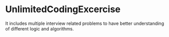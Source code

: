 # UnlimitedCodingExcercise

It includes multiple interview related problems to have better understanding of different logic and algorithms.
